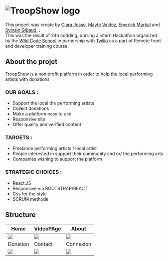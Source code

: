 # ![TroopShow logo](https://raw.githubusercontent.com/sgibaud/troopshow/master/public/imgagesInfoTs/Logoneg.svg)

This project was create by [Clara Josse](https://github.com/ClaraJosse), [Mayte Valdez](https://github.com/mayte-valdez), [Emerick Martial](https://github.com/Emerick971) and [Sylvain Gibaud](https://github.com/sgibaud), .   
This was the result of 24h codding, durring a intern Hackathon organized by the [Wild Code School](https://www.wildcodeschool.com/) in parnership with [Twilio](https://www.twilio.org/) as a part of Remote front-end developer training course.


## About the projet
TroopShow is a non profit platform in order to help the local performing artists with donations
### OUR GOALS :
- Support the local the performing artists
- Collect donations
- Make a platform easy to use
- Responsive site
- Offer quality and verified content

### TARGETS :
- Freelance performing artists / local artist
- People interested in support their community and or/ the performing arts
- Companies wishing to support the platform

### STRATEGIC CHOICES :
- React.JS
- Responsive via BOOTSTRAP/REACT 
- Css for the style
- SCRUM methode

## Structure

| Home | VideoPAge | About |
| --- | --- | --- | 
| <img src="https://raw.githubusercontent.com/sgibaud/troopshow/master/public/imgagesInfoTs/tsHome1a.gif">  | <img src="https://raw.githubusercontent.com/sgibaud/troopshow/master/public/imgagesInfoTs/tsVideoPage.png"> |  <img src="https://raw.githubusercontent.com/sgibaud/troopshow/master/public/imgagesInfoTs/tsabout2.gif">  | 
| Donation | Contact | Connexion |
| <img src="https://raw.githubusercontent.com/sgibaud/troopshow/master/public/imgagesInfoTs/tsDonation.png"> | <img src="https://raw.githubusercontent.com/sgibaud/troopshow/master/public/imgagesInfoTs/tScontact.png">  | <img src="https://raw.githubusercontent.com/sgibaud/troopshow/master/public/imgagesInfoTs/tsConnexion.png"> |
